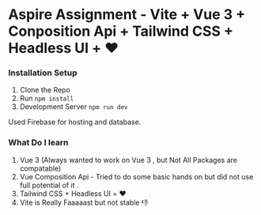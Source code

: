 # Aspire Assignment - Vite + Vue 3 + Conposition Api + Tailwind CSS + Headless UI + ❤️


### Installation Setup
1. Clone the Repo
2. Run `npm install`
3. Development Server  `npm run dev`

Used Firebase for hosting and database.

### What Do I learn
1. Vue 3 (Always wanted to work on Vue 3 , but Not All Packages are compatable)
2. Vue Composition Api - Tried to do some  basic hands on but did not use full potential of it .
3. Tailwind CSS + Headless UI = ❤️
4. Vite is Really Faaaaast but not stable 👎

